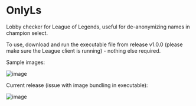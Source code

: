 # OnlyLs
Lobby checker for League of Legends, useful for de-anonymizing names in champion select. 

To use, download and run the executable file from release v1.0.0 (please make sure the League client is running) - nothing else required. 

Sample images: 

![image](https://user-images.githubusercontent.com/44990661/215898687-52a73269-98a3-42e2-b967-5ab269534e93.png)

Current release (issue with image bundling in executable): 

![image](https://user-images.githubusercontent.com/44990661/215898486-a2d16904-8772-4d4c-a980-6dd65f6d0919.png)
